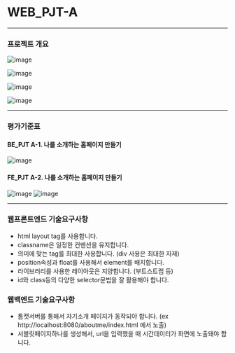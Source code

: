 # WEB_PJT-A
-----------------------------------
### 프로젝트 개요
![image](https://user-images.githubusercontent.com/58721320/105573465-2cf05d80-5da1-11eb-9e7b-456c90e14bec.png)

![image](https://user-images.githubusercontent.com/58721320/105573062-3d530900-5d9e-11eb-97fd-50575c00cdb4.png)

![image](https://user-images.githubusercontent.com/58721320/105573067-4a6ff800-5d9e-11eb-9696-8b950cefff28.png)

![image](https://user-images.githubusercontent.com/58721320/105573072-58257d80-5d9e-11eb-8b94-b0f24b9fd866.png)

----------------------------------------------------

### 평가기준표

#### BE_PJT A-1. 나를 소개하는 홈페이지 만들기

![image](https://user-images.githubusercontent.com/58721320/105573176-0c270880-5d9f-11eb-9fdd-c85adb18e54e.png)

#### FE_PJT A-2. 나를 소개하는 홈페이지 만들기

![image](https://user-images.githubusercontent.com/58721320/105573207-3a0c4d00-5d9f-11eb-9e5c-bb84d72f31cd.png)
![image](https://user-images.githubusercontent.com/58721320/105573211-42fd1e80-5d9f-11eb-8b38-52bc53a07744.png)

------------------------------------

### **웹프론트엔드 기술요구사항**

- html layout tag를 사용합니다.
- classname은 일정한 컨벤션을 유지합니다.
- 의미에 맞는 tag를 최대한 사용합니다. (div 사용은 최대한 자제)
- position속성과 float를 사용해서 element를 배치합니다.
- 라이브러리를 사용한 레이아웃은 지양합니다. (부트스트랩 등)
- id와 class등의 다양한 selector문법을 잘 활용해야 합니다.

 

### **웹백엔드 기술요구사항**

- 톰캣서버를 통해서 자기소개 페이지가 동작되야 합니다. (ex http://localhost:8080/aboutme/index.html 에서 노출)
- 서블릿페이지하나를 생성해서, url을 입력했을 때 시간데이터가 화면에 노출돼야 합니다.


